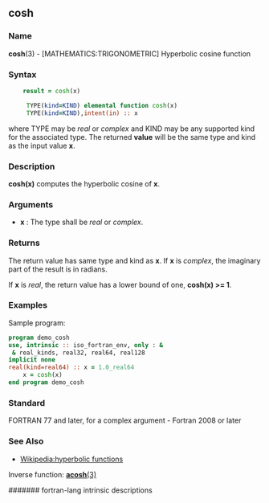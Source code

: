 ## cosh
### __Name__

__cosh__(3) - \[MATHEMATICS:TRIGONOMETRIC\] Hyperbolic cosine function


### __Syntax__
```fortran
    result = cosh(x)

     TYPE(kind=KIND) elemental function cosh(x)
     TYPE(kind=KIND),intent(in) :: x
```
where TYPE may be _real_ or _complex_ and KIND may be any 
supported kind for the associated type. The returned __value__
will be the same type and kind as the input value __x__.

### __Description__

__cosh(x)__ computes the hyperbolic cosine of __x__.

### __Arguments__

  - __x__
    : The type shall be _real_ or _complex_.

### __Returns__

The return value has same type and kind as __x__. If __x__ is _complex_, the
imaginary part of the result is in radians.

If __x__ is _real_, the return value has a lower bound of one, 
__cosh(x) \>= 1__.

### __Examples__

Sample program:

```fortran
program demo_cosh
use, intrinsic :: iso_fortran_env, only : &
 & real_kinds, real32, real64, real128
implicit none
real(kind=real64) :: x = 1.0_real64
    x = cosh(x)
end program demo_cosh
```

### __Standard__

FORTRAN 77 and later, for a complex argument - Fortran 2008 or later

### __See Also__
- [Wikipedia:hyperbolic functions](https://en.wikipedia.org/wiki/Hyperbolic_functions)

Inverse function: [__acosh__(3)](ACOSH)

####### fortran-lang intrinsic descriptions
